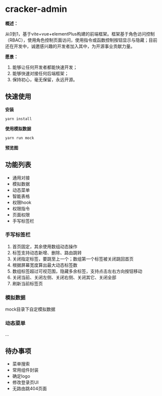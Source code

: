 # cracker-admin

**概述：**

从0到1，基于vite+vue+elementPlus构建的前端框架。框架基于角色访问控制（RBAC），使用角色控制页面访问，使用指令或函数控制按钮显示与隐藏；目前还在开发中，诚邀感兴趣的开发者加入其中，为开源事业贡献力量。

**愿景：**

1. 能够让任何开发者都能快速开发；
2. 能够快速对接任何后端框架；
3. 保持初心，毫无保留，永远开源。

## 快速使用

**安装**

`yarn install`

**使用模拟数据**

`yarn run mock`

**预览图**

## 功能列表

* 通用对接
* 模拟数据
* 动态菜单
* 智能表格
* 权限hook
* 权限指令
* 页面权限
* 手写标签栏

### 手写标签栏

1. 首页固定，其余使用数组动态操作
2. 标签支持动态新增、删除、路由跳转
3. 关闭指定标签，要跳至上一个；数组第一个标签被关闭跳回首页
4. 根据屏幕宽度算出最大动态标签数
5. 数组标签超过可视范围，隐藏多余标签，支持点击左右方向按钮移动
6. 关闭当前、关闭左侧、关闭右侧、关闭其它、关闭全部
7. 刷新当前标签页

### 模拟数据

mock目录下自定模拟数据

### 动态菜单

...

## 待办事项

* 菜单搜索
* 常用组件封装
* 确定logo
* 修改登录页UI
* 无路由跳404页面